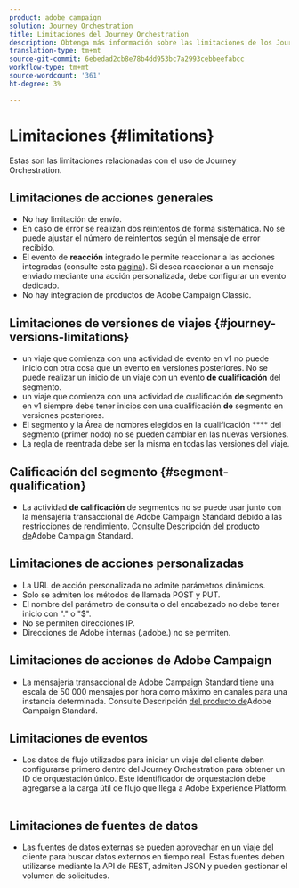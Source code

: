 ```yaml
---
product: adobe campaign
solution: Journey Orchestration
title: Limitaciones del Journey Orchestration
description: Obtenga más información sobre las limitaciones de los Journey Orchestration
translation-type: tm+mt
source-git-commit: 6ebedad2cb8e78b4dd953bc7a2993cebbeefabcc
workflow-type: tm+mt
source-wordcount: '361'
ht-degree: 3%

---
```



# Limitaciones {#limitations}

Estas son las limitaciones relacionadas con el uso de Journey Orchestration.

## Limitaciones de acciones generales

* No hay limitación de envío. 
* En caso de error se realizan dos reintentos de forma sistemática. No se puede ajustar el número de reintentos según el mensaje de error recibido. 
* El evento de **reacción** integrado le permite reaccionar a las acciones integradas (consulte esta [página](../building-journeys/reaction-events.md)). Si desea reaccionar a un mensaje enviado mediante una acción personalizada, debe configurar un evento dedicado. 
* No hay integración de productos de Adobe Campaign Classic.

## Limitaciones de versiones de viajes {#journey-versions-limitations}

* un viaje que comienza con una actividad de evento en v1 no puede inicio con otra cosa que un evento en versiones posteriores. No se puede realizar un inicio de un viaje con un evento **de cualificación** del segmento.
* un viaje que comienza con una actividad de cualificación **de** segmento en v1 siempre debe tener inicios con una cualificación **de** segmento en versiones posteriores.
* El segmento y la Área de nombres elegidos en la cualificación **** del segmento (primer nodo) no se pueden cambiar en las nuevas versiones.
* La regla de reentrada debe ser la misma en todas las versiones del viaje.

## Calificación del segmento {#segment-qualification}

* La actividad **de calificación** de segmentos no se puede usar junto con la mensajería transaccional de Adobe Campaign Standard debido a las restricciones de rendimiento. Consulte Descripción [del producto de](https://helpx.adobe.com/legal/product-descriptions/campaign-standard.html)Adobe Campaign Standard. 
 

## Limitaciones de acciones personalizadas

* La URL de acción personalizada no admite parámetros dinámicos. 
* Solo se admiten los métodos de llamada POST y PUT. 
* El nombre del parámetro de consulta o del encabezado no debe tener inicio con &quot;.&quot; o &quot;$&quot;. 
* No se permiten direcciones IP. 
* Direcciones de Adobe internas (.adobe.) no se permiten.
 

## Limitaciones de acciones de Adobe Campaign

* La mensajería transaccional de Adobe Campaign Standard tiene una escala de 50 000 mensajes por hora como máximo en canales para una instancia determinada. Consulte Descripción [del producto de](https://helpx.adobe.com/legal/product-descriptions/campaign-standard.html)Adobe Campaign Standard. 
 

## Limitaciones de eventos

* Los datos de flujo utilizados para iniciar un viaje del cliente deben configurarse primero dentro del Journey Orchestration para obtener un ID de orquestación único. Este identificador de orquestación debe agregarse a la carga útil de flujo que llega a Adobe Experience Platform.
 

## Limitaciones de fuentes de datos

* Las fuentes de datos externas se pueden aprovechar en un viaje del cliente para buscar datos externos en tiempo real. Estas fuentes deben utilizarse mediante la API de REST, admiten JSON y pueden gestionar el volumen de solicitudes.